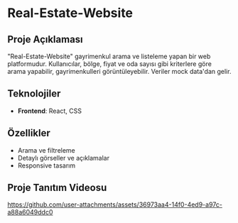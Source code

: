 # Real-Estate-Website

## Proje Açıklaması
"Real-Estate-Website" gayrimenkul arama ve listeleme yapan bir web platformudur. Kullanıcılar, bölge, fiyat ve oda sayısı gibi kriterlere göre arama yapabilir, gayrimenkulleri görüntüleyebilir. Veriler mock data'dan gelir.

## Teknolojiler
- **Frontend**: React, CSS

## Özellikler
- Arama ve filtreleme
- Detaylı görseller ve açıklamalar
- Responsive tasarım

## Proje Tanıtım Videosu  


https://github.com/user-attachments/assets/36973aa4-14f0-4ed9-a97c-a88a6049ddc0

